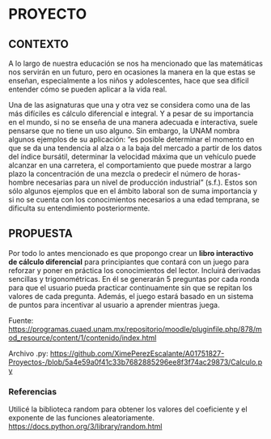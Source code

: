 <h1>PROYECTO</h1>

<h2>CONTEXTO</h2>

A lo largo de nuestra educación se nos ha mencionado que las matemáticas nos servirán en un futuro, pero en ocasiones la manera en la que estas se enseñan, especialmente a los niños y adolescentes, hace que sea difícil entender cómo se pueden aplicar a la vida real.

Una de las asignaturas que una y otra vez se considera como una de las más difíciles es cálculo diferencial e integral. Y a pesar de su importancia en el mundo, si no se enseña de una manera adecuada e interactiva, suele pensarse que no tiene un uso alguno. Sin embargo, la UNAM nombra algunos ejemplos de su aplicación: “es posible determinar el momento en que se da una tendencia al alza o a la baja del mercado a partir de los datos del índice bursátil, determinar la velocidad máxima que un vehículo puede alcanzar en una carretera, el comportamiento que puede mostrar a largo plazo la concentración de una mezcla o predecir el número de horas-hombre necesarias para un nivel de producción industrial” (s.f.). Estos son sólo algunos ejemplos que en el ámbito laboral son de suma importancia y si no se cuenta con los conocimientos necesarios a una edad temprana, se dificulta su entendimiento posteriormente.

<h2>PROPUESTA</h2>

Por todo lo antes mencionado es que propongo crear un **libro interactivo de cálculo diferencial** para principiantes que contará con un juego para reforzar y poner en práctica los conocimientos del lector. Incluirá derivadas sencillas y trigonométricas. En él se generarán 5 preguntas por cada ronda para que el usuario pueda practicar continuamente sin que se repitan los valores de cada pregunta. Además, el juego estará basado en un sistema de puntos para incentivar al usuario a aprender mientras juega.

Fuente: https://programas.cuaed.unam.mx/repositorio/moodle/pluginfile.php/878/mod_resource/content/1/contenido/index.html

Archivo .py:
https://github.com/XimePerezEscalante/A01751827-Proyectos-/blob/5a4e59a0f41c33b7682885296ee8f3f74ac29873/Calculo.py

<h3>Referencias</h3>

Utilicé la biblioteca random para obtener los valores del coeficiente y el exponente de las funciones aleatoriamente.
https://docs.python.org/3/library/random.html
